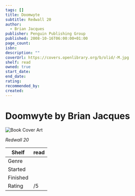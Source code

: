 ```yaml
---
tags: []
title: Doomwyte
subtitle: Redwall 20
author:
  - Brian Jacques
publisher: Penguin Publishing Group
published: 2008-10-16T06:00:00+01:00
page_count:
isbn:
description: ""
coverUrl: https://covers.openlibrary.org/b/olid/-M.jpg
shelf: read
owned: true
start_date:
end_date:
rating:
recommended_by:
created:
---
```


# Doomwyte by Brian Jacques

![Book Cover Art](https://covers.openlibrary.org/b/olid/-M.jpg)

_Redwall 20_

| Shelf | read |
| --- | --- |
| Genre |  |
| Started |  |
| Finished |  |
| Rating | /5 |

